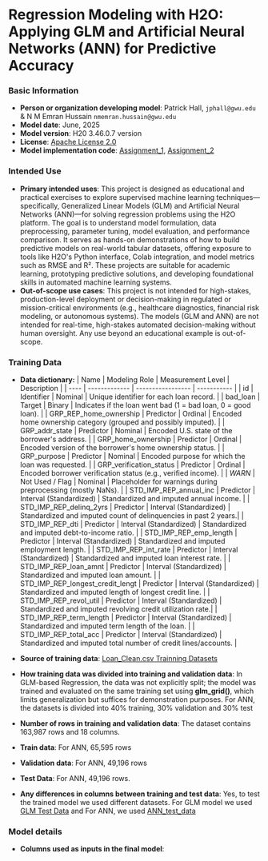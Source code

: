 # Regression Modeling with H2O: Applying GLM and Artificial Neural Networks (ANN) for Predictive Accuracy  

### Basic Information

* **Person or organization developing model**: Patrick Hall, `jphall@gwu.edu` & N M Emran Hussain `nmemran.hussain@gwu.edu`
* **Model date**: June, 2025
* **Model version**: H20 3.46.0.7 version
* **License**: [Apache License 2.0](https://github.com/nmemranhussain/RML_A_1_Group_11/blob/main/LICENSE)
* **Model implementation code**: [Assignment_1](https://github.com/nmemranhussain/6290_PAI_1/blob/main/Assignment_1_final.ipynb), [Assignment_2](https://github.com/nmemranhussain/6290_PAI_1/blob/main/Assignment_2_final.ipynb)

### Intended Use
* **Primary intended uses**: This project is designed as educational and practical exercises to explore supervised machine learning techniques—specifically, Generalized Linear Models (GLM) and Artificial Neural Networks (ANN)—for solving regression problems using the H2O platform. The goal is to understand model formulation, data preprocessing, parameter tuning, model evaluation, and performance comparison. It serves as hands-on demonstrations of how to build predictive models on real-world tabular datasets, offering exposure to tools like H2O's Python interface, Colab integration, and model metrics such as RMSE and R². These projects are suitable for academic learning, prototyping predictive solutions, and developing foundational skills in automated machine learning systems.
* **Out-of-scope use cases**: This project is not intended for high-stakes, production-level deployment or decision-making in regulated or mission-critical environments (e.g., healthcare diagnostics, financial risk modeling, or autonomous systems). The models (GLM and ANN) are not intended for real-time, high-stakes automated decision-making without human oversight. Any use beyond an educational example is out-of-scope.

### Training Data

* **Data dictionary:**
| Name | Modeling Role | Measurement Level | Description |
| ---- | ------------- | ----------------- | ----------- |
| id | Identifier | Nominal | Unique identifier for each loan record. |
| bad\_loan | Target | Binary | Indicates if the loan went bad (1 = bad loan, 0 = good loan). |
| GRP\_REP\_home\_ownership | Predictor | Ordinal | Encoded home ownership category (grouped and possibly imputed). |
| GRP\_addr\_state | Predictor | Nominal  | Encoded U.S. state of the borrower's address. |
| GRP\_home\_ownership | Predictor | Ordinal | Encoded version of the borrower's home ownership status. |
| GRP\_purpose | Predictor | Nominal  | Encoded purpose for which the loan was requested. |
| GRP\_verification\_status | Predictor | Ordinal | Encoded borrower verification status (e.g., verified income). |
| *WARN* | Not Used / Flag | Nominal | Placeholder for warnings during preprocessing (mostly NaNs). |
| STD\_IMP\_REP\_annual\_inc | Predictor | Interval (Standardized) | Standardized and imputed annual income. |
| STD\_IMP\_REP\_delinq\_2yrs | Predictor | Interval (Standardized) | Standardized and imputed count of delinquencies in past 2 years.|
| STD\_IMP\_REP\_dti | Predictor | Interval (Standardized) | Standardized and imputed debt-to-income ratio. |
| STD\_IMP\_REP\_emp\_length | Predictor | Interval (Standardized) | Standardized and imputed employment length. |
| STD\_IMP\_REP\_int\_rate | Predictor | Interval (Standardized) | Standardized and imputed loan interest rate. |
| STD\_IMP\_REP\_loan\_amnt | Predictor | Interval (Standardized) | Standardized and imputed loan amount. |
| STD\_IMP\_REP\_longest\_credit\_lengt | Predictor | Interval (Standardized) | Standardized and imputed length of longest credit line. |
| STD\_IMP\_REP\_revol\_util | Predictor | Interval (Standardized) | Standardized and imputed revolving credit utilization rate.|
| STD\_IMP\_REP\_term\_length | Predictor | Interval (Standardized) | Standardized and imputed term length of the loan. |
| STD\_IMP\_REP\_total\_acc | Predictor | Interval (Standardized) | Standardized and imputed total number of credit lines/accounts. |

* **Source of training data**: [Loan_Clean.csv Trainning Datasets](https://github.com/jphall663/GWU_data_mining/blob/master/03_regression/data/loan_clean.csv)
* **How training data was divided into training and validation data**: In GLM-based Regression, the data was not explicitly split; the model was trained and evaluated on the same training set using **glm_grid()**, which limits generalization but suffices for demonstration purposes. For ANN, the datasets is divided into 40% training, 30% validation and 30% test
* **Number of rows in training and validation data**: The dataset contains 163,987 rows and 18 columns.
* **Train data**: For ANN, 65,595 rows 
* **Validation data**: For ANN, 49,196 rows
* **Test Data**: For ANN, 49,196 rows.
* **Any differences in columns between training and test data**: Yes, to test the trained model we used different datasets. For GLM model we used [GLM Test Data](https://github.com/nmemranhussain/6290_PAI_1/blob/main/GLM_test_data.jpg) and For ANN, we used [ANN_test_data](https://github.com/nmemranhussain/6290_PAI_1/blob/main/ANN_test_data.jpg)

### Model details
* **Columns used as inputs in the final model**: 

